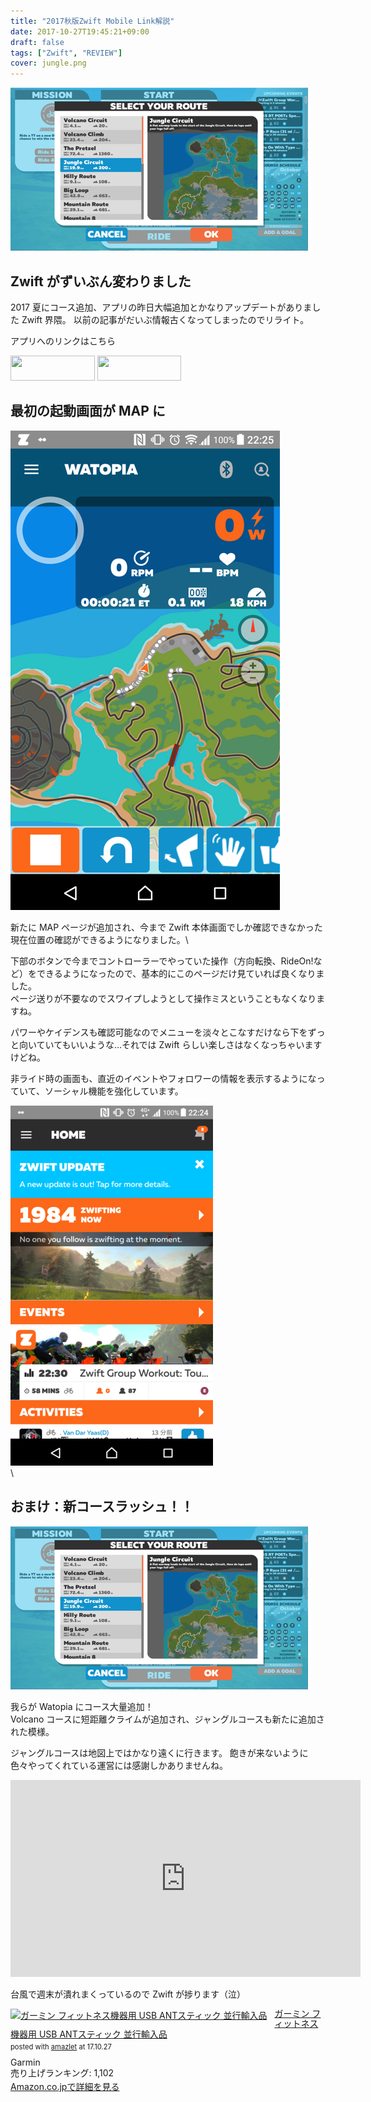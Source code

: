 ```yaml
---
title: "2017秋版Zwift Mobile Link解説"
date: 2017-10-27T19:45:21+09:00
draft: false
tags: ["Zwift", "REVIEW"]
cover: jungle.png
---
```


![image](jungle.png)

## Zwift がずいぶん変わりました

2017 夏にコース追加、アプリの昨日大幅追加とかなりアップデートがありました Zwift 界隈。
以前の記事がだいぶ情報古くなってしまったのでリライト。

アプリへのリンクはこちら

<div id="appreach-box" style="text-align:left;">
    <div class="appreach-links" style="float: left;">
        <div id="appreach-itunes-link" style="display: inline-block; _display: inline;">
        <a id="appreach-itunes" href="https://itunes.apple.com/jp/app/zwift-mobile-link/id934083691?mt=8&amp;uo=4&amp;at=" target="_blank" rel="nofollow">
        <img src="https://nabettu.github.io/appreach/img/itune_ja.svg" style="height:40px;width:135px;">
        </a>
    </div>
    <div id="appreach-gplay-link" style="display:inline-block; _display:inline;">
    <a id="appreach-gplay" href="https://play.google.com/store/apps/details?id=com.zwift.android.prod" target="_blank" rel="nofollow">
    <img src="https://nabettu.github.io/appreach/img/gplay_ja.png" style="height:40px;width:134.5px;">
    </a>
    </div>
</div>
<div class="appreach-footer" style="margin-bottom:10px; clear: left;"></div>

## 最初の起動画面が MAP に

![image](Screenshot_20171028-222532.png)

新たに MAP ページが追加され、今まで Zwift 本体画面でしか確認できなかった現在位置の確認ができるようになりました。\

下部のボタンで今までコントローラーでやっていた操作（方向転換、RideOn!など）をできるようになったので、基本的にこのページだけ見ていれば良くなりました。\
ページ送りが不要なのでスワイプしようとして操作ミスということもなくなりますね。

パワーやケイデンスも確認可能なのでメニューを淡々とこなすだけなら下をずっと向いていてもいいような…それでは Zwift らしい楽しさはなくなっちゃいますけどね。

非ライド時の画面も、直近のイベントやフォロワーの情報を表示するようになっていて、ソーシャル機能を強化しています。

![image](Screenshot_20171028-222405.png)
\
\

## おまけ：新コースラッシュ！！

![image](jungle.png)

我らが Watopia にコース大量追加！\
Volcano コースに短距離クライムが追加され、ジャングルコースも新たに追加された模様。

ジャングルコースは地図上ではかなり遠くに行きます。
飽きが来ないように色々やってくれている運営には感謝しかありませんね。

<iframe width="560" height="315" src="https://www.youtube.com/embed/a4wbA7pduUI" frameborder="0" allowfullscreen></iframe>

台風で週末が潰れまくっているので Zwift が捗ります（泣）

<div class="amazlet-box" style="margin-bottom:0px;"><div class="amazlet-image" style="float:left;margin:0px 12px 1px 0px;"><a href="http://www.amazon.co.jp/exec/obidos/ASIN/B00J87AN1M/gensobunya-22/ref=nosim/" name="amazletlink" target="_blank"><img src="https://images-fe.ssl-images-amazon.com/images/I/41eiXSEtcPL._SL160_.jpg" alt="ガーミン フィットネス機器用 USB ANTスティック 並行輸入品" style="border: none;" /></a></div><div class="amazlet-info" style="line-height:120%; margin-bottom: 10px"><div class="amazlet-name" style="margin-bottom:10px;line-height:120%"><a href="http://www.amazon.co.jp/exec/obidos/ASIN/B00J87AN1M/gensobunya-22/ref=nosim/" name="amazletlink" target="_blank">ガーミン フィットネス機器用 USB ANTスティック 並行輸入品</a><div class="amazlet-powered-date" style="font-size:80%;margin-top:5px;line-height:120%">posted with <a href="http://www.amazlet.com/" title="amazlet" target="_blank">amazlet</a> at 17.10.27</div></div><div class="amazlet-detail">Garmin <br />売り上げランキング: 1,102<br /></div><div class="amazlet-sub-info" style="float: left;"><div class="amazlet-link" style="margin-top: 5px"><a href="http://www.amazon.co.jp/exec/obidos/ASIN/B00J87AN1M/gensobunya-22/ref=nosim/" name="amazletlink" target="_blank">Amazon.co.jpで詳細を見る</a></div></div></div><div class="amazlet-footer" style="clear: left"></div></div>
